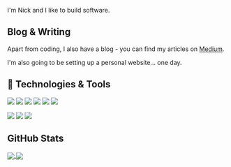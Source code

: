 <!--
**nanthony007/nanthony007** is a ✨ _special_ ✨ repository because its `README.md` (this file) appears on your GitHub profile.

Here are some ideas to get you started:

- 🔭 I’m currently working on ...
- 🌱 I’m currently learning ...
- 👯 I’m looking to collaborate on ...
- 🤔 I’m looking for help with ...
- 💬 Ask me about ...
- 📫 How to reach me: ...
- 😄 Pronouns: ...
- ⚡ Fun fact: ...
-->
<!--[![Header](https://raw.githubusercontent.com/MartinHeinz/MartinHeinz/master/readme_header.png "Header")](https://martinheinz.dev/)-->

I'm Nick and I like to build software.

## Blog & Writing

Apart from coding, I also have a blog - you can find my articles on [Medium](https://medium.com/@nanthony007).

I'm also going to be setting up a personal website... one day.

## 🔧 Technologies & Tools
![](https://img.shields.io/badge/OS-Linux-informational?style=flat&logo=linux&logoColor=white&color=2bbc8a)
![](https://img.shields.io/badge/OS-Apple-informational?style=flat&logo=apple&logoColor=white&color=2bbc8a)
![](https://img.shields.io/badge/Editor-PyCharm-informational?style=flat&logo=intellij-idea&logoColor=white&color=2bbc8a)
![](https://img.shields.io/badge/Code-Python-informational?style=flat&logo=python&logoColor=white&color=2bbc8a)
![](https://img.shields.io/badge/Code-JavaScript-informational?style=flat&logo=javascript&logoColor=white&color=2bbc8a)
![](https://img.shields.io/badge/Code-Golang-informational?style=flat&logo=go&logoColor=white&color=2bbc8a)
<!--![](https://img.shields.io/badge/Code-Vue-informational?style=flat&logo=vue.js&logoColor=white&color=2bbc8a)-->
![](https://img.shields.io/badge/Shell-Bash-informational?style=flat&logo=gnu-bash&logoColor=white&color=2bbc8a)
![](https://img.shields.io/badge/Tools-PostgreSQL-informational?style=flat&logo=postgresql&logoColor=white&color=2bbc8a)
![](https://img.shields.io/badge/Tools-Docker-informational?style=flat&logo=docker&logoColor=white&color=2bbc8a)

## GitHub Stats

<a href="https://github.com/nanthony007/nanthony007">
  <img align="center" src="https://github-readme-stats.vercel.app/api/top-langs/?username=nanthony007&title_color=ffffff&text_color=c9cacc&icon_color=2bbc8a&bg_color=1d1f21" />
  <img align="center" src="https://github-readme-stats.vercel.app/api?username=nanthony007&show_icons=true&line_height=27&count_private=true&title_color=ffffff&text_color=c9cacc&icon_color=2bbc8a&bg_color=1d1f21"/>
</a> 
